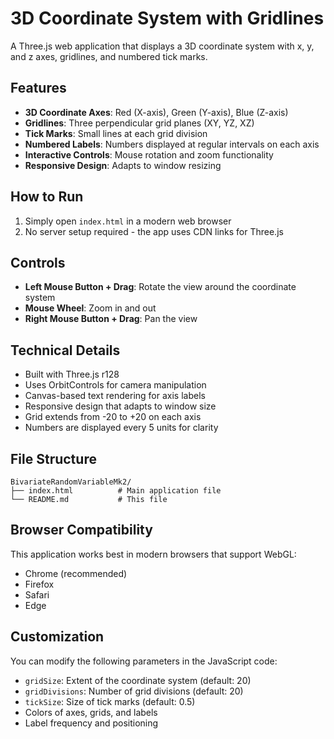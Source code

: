 # 3D Coordinate System with Gridlines

A Three.js web application that displays a 3D coordinate system with x, y, and z axes, gridlines, and numbered tick marks.

## Features

- **3D Coordinate Axes**: Red (X-axis), Green (Y-axis), Blue (Z-axis)
- **Gridlines**: Three perpendicular grid planes (XY, YZ, XZ)
- **Tick Marks**: Small lines at each grid division
- **Numbered Labels**: Numbers displayed at regular intervals on each axis
- **Interactive Controls**: Mouse rotation and zoom functionality
- **Responsive Design**: Adapts to window resizing

## How to Run

1. Simply open `index.html` in a modern web browser
2. No server setup required - the app uses CDN links for Three.js

## Controls

- **Left Mouse Button + Drag**: Rotate the view around the coordinate system
- **Mouse Wheel**: Zoom in and out
- **Right Mouse Button + Drag**: Pan the view

## Technical Details

- Built with Three.js r128
- Uses OrbitControls for camera manipulation
- Canvas-based text rendering for axis labels
- Responsive design that adapts to window size
- Grid extends from -20 to +20 on each axis
- Numbers are displayed every 5 units for clarity

## File Structure

```
BivariateRandomVariableMk2/
├── index.html          # Main application file
└── README.md           # This file
```

## Browser Compatibility

This application works best in modern browsers that support WebGL:
- Chrome (recommended)
- Firefox
- Safari
- Edge

## Customization

You can modify the following parameters in the JavaScript code:
- `gridSize`: Extent of the coordinate system (default: 20)
- `gridDivisions`: Number of grid divisions (default: 20)
- `tickSize`: Size of tick marks (default: 0.5)
- Colors of axes, grids, and labels
- Label frequency and positioning
